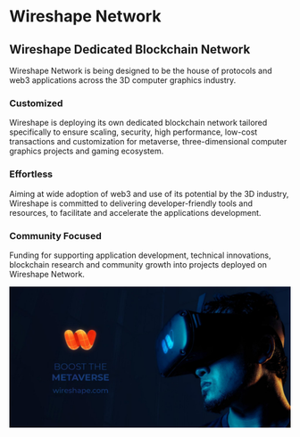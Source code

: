 # Wireshape Network

## Wireshape Dedicated Blockchain Network

Wireshape Network is being designed to be the house of protocols and web3 applications across the 3D computer graphics industry.

### Customized

Wireshape is deploying its own dedicated blockchain network tailored specifically to ensure scaling, security, high performance, low-cost transactions and customization for metaverse, three-dimensional computer graphics projects and gaming ecosystem.

### Effortless

Aiming at wide adoption of web3 and use of its potential by the 3D industry, Wireshape is committed to delivering developer-friendly tools and resources, to facilitate and accelerate the applications development.

### Community Focused

Funding for supporting application development, technical innovations, blockchain research and community growth into projects deployed on Wireshape Network.

![](../.gitbook/assets/wireshape-boost-the-metaverse.jpg)
